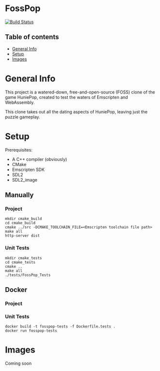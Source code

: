# FossPop

[![Build Status](https://www.travis-ci.com/mb2g17/fosspop.svg?branch=master)](https://www.travis-ci.com/mb2g17/fosspop)

## Table of contents

-   [General Info](#general-info)
-   [Setup](#setup)
-   [Images](#images)

# General Info

This project is a watered-down, free-and-open-source (FOSS) clone of the game HuniePop, created to test the waters of Emscripten and WebAssembly.

This clone takes out all the dating aspects of HuniePop, leaving just the puzzle gameplay.

# Setup

Prerequisites:

-   A C++ compiler (obviously)
-   CMake
-   Emscripten SDK
-   SDL2
-   SDL2_image

## Manually

### Project

```shell
mkdir cmake_build
cd cmake_build
cmake ../src -DCMAKE_TOOLCHAIN_FILE=<Emscripten toolchain file path>
make all
http-server dist
```

### Unit Tests

```shell
mkdir cmake_tests
cd cmake_tests
cmake ..
make all
./tests/FossPop_Tests
```

## Docker

### Project

### Unit Tests

```shell
docker build -t fosspop-tests -f Dockerfile.tests .
docker run fosspop-tests
```

# Images

Coming soon
